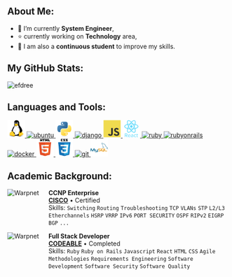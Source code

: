 ## About Me:
- 🌱 I’m currently **System Engineer**,<br>
- ⭐ currently working on **Technology** area,<br>
- 👾 I am also a **continuous student** to improve my skills.

## My GitHub Stats:
<p><img  src="https://github-readme-stats.vercel.app/api/top-langs?username=efdree&show_icons=true&theme=dark&locale=en&layout=compact" alt="efdree" /></p>

## Languages and Tools:
<p align="left"> 
<a href="https://www.linux.org/" target="_blank" rel="noreferrer"> <img src="https://raw.githubusercontent.com/devicons/devicon/master/icons/linux/linux-original.svg" alt="linux" width="40" height="40"/> </a> 
<a href="https://ubuntu.comhttps://ubuntu.com/download" target="_blank" rel="noreferrer"> <img src="https://user-images.githubusercontent.com/25181517/186884153-99edc188-e4aa-4c84-91b0-e2df260ebc33.png" alt="ubuntu" width="40" height="40"/> </a> 
<a href="https://www.python.org" target="_blank" rel="noreferrer"> <img src="https://raw.githubusercontent.com/devicons/devicon/master/icons/python/python-original.svg" alt="python" width="40" height="40"/> </a> 
<a href="https://www.djangoproject.com/" target="_blank" rel="noreferrer"> <img src="https://github.com/marwin1991/profile-technology-icons/assets/62091613/9bf5650b-e534-4eae-8a26-8379d076f3b4" alt="django" width="40" height="40"/> </a> 
<a href="https://developer.mozilla.org/en-US/docs/Web/JavaScript" target="_blank" rel="noreferrer"> <img src="https://raw.githubusercontent.com/devicons/devicon/master/icons/javascript/javascript-original.svg" alt="javascript" width="40" height="40"/> </a>
<a href="https://reactjs.org/" target="_blank" rel="noreferrer"> <img src="https://raw.githubusercontent.com/devicons/devicon/master/icons/react/react-original-wordmark.svg" alt="react" width="40" height="40"/> </a> 
<a href="https://www.ruby-lang.org/" target="_blank" rel="noreferrer"> <img src="https://raw.githubusercontent.com/jmnote/z-icons/master/svg/ruby.svg" alt="ruby" width="40" height="40"/> </a> 
<a href="https://rubyonrails.org/" target="_blank" rel="noreferrer"> <img src="https://user-images.githubusercontent.com/25181517/192603748-3ac17112-3653-4257-80da-a57334b11411.png" alt="rubyonrails" width="40" height="40"/> </a> 
<a href="https://www.docker.com/" target="_blank" rel="noreferrer"> <img src="https://user-images.githubusercontent.com/25181517/117207330-263ba280-adf4-11eb-9b97-0ac5b40bc3be.png" alt="docker" width="40" height="40"/> </a> 
<a href="https://www.w3.org/html/" target="_blank" rel="noreferrer"> <img src="https://raw.githubusercontent.com/devicons/devicon/master/icons/html5/html5-original-wordmark.svg" alt="html5" width="40" height="40"/> </a>
<a href="https://www.w3schools.com/css/" target="_blank" rel="noreferrer"> <img src="https://raw.githubusercontent.com/devicons/devicon/master/icons/css3/css3-original-wordmark.svg" alt="css3" width="40" height="40"/> </a> 
<a href="https://git-scm.com/" target="_blank" rel="noreferrer"> <img src="https://www.vectorlogo.zone/logos/git-scm/git-scm-icon.svg" alt="git" width="40" height="40"/> </a>   
<a href="https://www.mysql.com/" target="_blank" rel="noreferrer"> <img src="https://raw.githubusercontent.com/devicons/devicon/master/icons/mysql/mysql-original-wordmark.svg" alt="mysql" width="40" height="40"/> </a>

## Academic Background:

[<img align="left" height="94px" width="94px" alt="Warpnet" src="https://translatorswithoutborders.org/wp-content/uploads/2021/12/Cisco-logo.png"/>
](https://www.cisco.com/)
**CCNP Enterprise** \
[**CISCO**](https://www.cisco.com/)  • Certified\
Skills: `Switching` `Routing` `Troubleshooting` `TCP` `VLANs` `STP` `L2/L3 Etherchannels` `HSRP` `VRRP` `IPv6` 
`PORT SECURITY` `OSPF` `RIPv2` `EIGRP` `BGP` `...`  

[<img align="left" height="94px" width="94px" alt="Warpnet" src="https://encrypted-tbn0.gstatic.com/images?q=tbn:ANd9GcRRdaNvooPBa3ai0N0xyV6w1vodEMF7UWN2BcZwoI_CGw&s"/>](https://www.codeable.la/)
**Full Stack Developer** \
[**CODEABLE**](https://www.codeable.la/) • Completed\
Skills: `Ruby` `Ruby on Rails` `Javascript` `React` `HTML` `CSS` `Agile Methodologies` `Requirements Engineering` 
`Software Development` `Software Security` `Software Quality`
